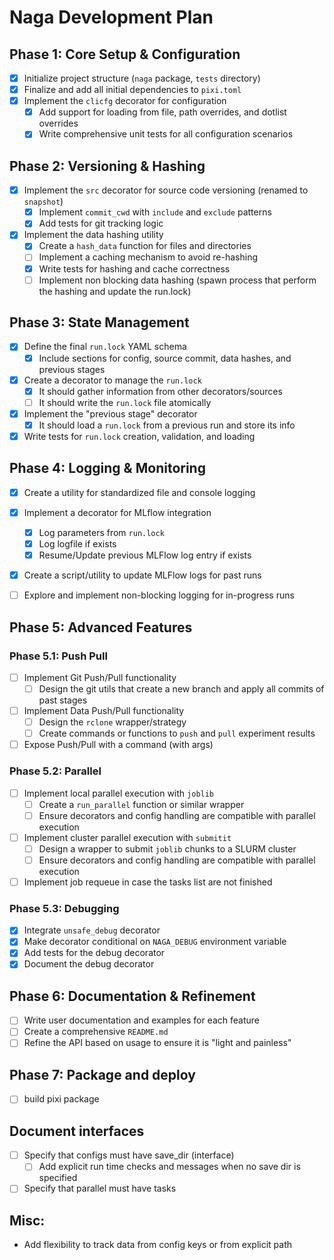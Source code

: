 # Naga Development Plan

## Phase 1: Core Setup & Configuration
- [x] Initialize project structure (`naga` package, `tests` directory)
- [x] Finalize and add all initial dependencies to `pixi.toml`
- [x] Implement the `clicfg` decorator for configuration
    - [x] Add support for loading from file, path overrides, and dotlist overrides
    - [x] Write comprehensive unit tests for all configuration scenarios

## Phase 2: Versioning & Hashing
- [x] Implement the `src` decorator for source code versioning (renamed to `snapshot`)
    - [x] Implement `commit_cwd` with `include` and `exclude` patterns
    - [x] Add tests for git tracking logic
- [x] Implement the data hashing utility
    - [x] Create a `hash_data` function for files and directories
    - [ ] Implement a caching mechanism to avoid re-hashing
    - [x] Write tests for hashing and cache correctness
    - [ ] Implement non blocking data hashing (spawn process that perform the hashing and update the run.lock)

## Phase 3: State Management
- [x] Define the final `run.lock` YAML schema
    - [x] Include sections for config, source commit, data hashes, and previous stages
- [x] Create a decorator to manage the `run.lock`
    - [x] It should gather information from other decorators/sources
    - [ ] It should write the `run.lock` file atomically
- [x] Implement the "previous stage" decorator
    - [x] It should load a `run.lock` from a previous run and store its info
- [x] Write tests for `run.lock` creation, validation, and loading

## Phase 4: Logging & Monitoring
- [x] Create a utility for standardized file and console logging
- [x] Implement a decorator for MLflow integration
    - [x] Log parameters from `run.lock`
    - [x] Log logfile if exists
    - [x] Resume/Update previous MLFlow log entry if exists
- [x] Create a script/utility to update MLFlow logs for past runs
- [ ] Explore and implement non-blocking logging for in-progress runs


## Phase 5: Advanced Features

### Phase 5.1: Push Pull
- [ ] Implement Git Push/Pull functionality
    - [ ] Design the git utils that create a new branch and apply all commits of past stages
- [ ] Implement Data Push/Pull functionality
    - [ ] Design the `rclone` wrapper/strategy
    - [ ] Create commands or functions to `push` and `pull` experiment results
- [ ] Expose  Push/Pull with a command (with args)

### Phase 5.2: Parallel
- [ ] Implement local parallel execution with `joblib`
    - [ ] Create a `run_parallel` function or similar wrapper
    - [ ] Ensure decorators and config handling are compatible with parallel execution
- [ ] Implement cluster parallel execution with `submitit`
    - [ ] Design a wrapper to submit `joblib` chunks to a SLURM cluster
    - [ ] Ensure decorators and config handling are compatible with parallel execution
- [ ] Implement job requeue in case the tasks list are not finished

### Phase 5.3: Debugging
- [x] Integrate `unsafe_debug` decorator
- [x] Make decorator conditional on `NAGA_DEBUG` environment variable
- [x] Add tests for the debug decorator
- [x] Document the debug decorator

## Phase 6: Documentation & Refinement
- [ ] Write user documentation and examples for each feature
- [ ] Create a comprehensive `README.md`
- [ ] Refine the API based on usage to ensure it is "light and painless"

## Phase 7: Package and deploy
- [ ] build pixi package

## Document interfaces
- [ ] Specify that configs must have save_dir (interface)
    - [ ] Add explicit run time checks and messages when no save dir is specified
- [ ] Specify that parallel must have tasks 

## Misc:
- Add flexibility to track data from config keys or from explicit path


